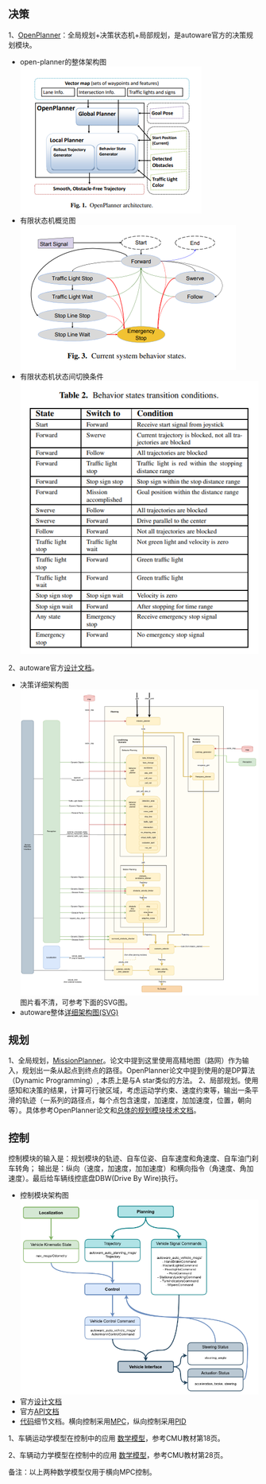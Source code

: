 ## 决策
1、[OpenPlanner](https://www.jstage.jst.go.jp/article/jrobomech/29/4/29_668/_pdf/-char/ja)：全局规划+决策状态机+局部规划，是autoware官方的决策规划模块。
- open-planner的整体架构图  
![Alt text](./doc/image.png)
- 有限状态机概览图  
![Alt text](./doc/image-1.png)
- 有限状态机状态间切换条件  
![Alt text](./doc/image-2.png)

2、autoware官方[设计文档](https://autowarefoundation.github.io/autoware-documentation/galactic/design/autoware-architecture/planning/#1-self-crossing-road-and-overlapped)。
- 决策详细架构图![](./doc/image-3.png)  
图片看不清，可参考下面的SVG图。
- autoware整体[详细架构图(SVG)](https://app.diagrams.net/?lightbox=1#Uhttps%3A%2F%2Fautowarefoundation.github.io%2Fautoware-documentation%2Fgalactic%2Fdesign%2Fautoware-architecture%2Fnode-diagram%2Foverall-node-diagram-autoware-universe.drawio.svg)

## 规划
1、全局规划，[MissionPlanner](https://autowarefoundation.github.io/autoware.universe/main/planning/mission_planner/)。论文中提到这里使用高精地图（路网）作为输入，规划出一条从起点到终点的路径。OpenPlanner论文中提到使用的是DP算法（Dynamic Programming）, 本质上是与A star类似的方法。
2、局部规划。使用感知和决策的结果，计算可行驶区域，考虑运动学约束、速度约束等，输出一条平滑的轨迹（一系列的路径点，每个点包含速度，加速度，加加速度，位置，朝向等）。具体参考OpenPlanner论文和[总体的规划模块技术文档](https://autowarefoundation.github.io/autoware-documentation/galactic/design/autoware-architecture/planning/)。

## 控制
控制模块的输入是：规划模块的轨迹、自车位姿、自车速度和角速度、自车油门刹车转角；
输出是：纵向（速度，加速度，加加速度）和横向指令（角速度、角加速度）。最后给车辆线控底盘DBW(Drive By Wire)执行。
- 控制模块架构图
![Alt text](./doc/image-4.png)
- 官方[设计文档](https://autowarefoundation.github.io/autoware-documentation/main/design/autoware-architecture/control/)
- 官方[API文档](https://autowarefoundation.github.io/autoware-documentation/galactic/design/autoware-interfaces/components/control/)
- [代码](https://github.com/autowarefoundation/autoware.universe/blob/galactic/control/trajectory_follower/design/trajectory_follower-design.md)细节文档。横向控制采用[MPC](https://github.com/autowarefoundation/autoware.universe/blob/galactic/control/trajectory_follower/design/mpc_lateral_controller-design.md)，纵向控制采用[PID](https://github.com/autowarefoundation/autoware.universe/blob/galactic/control/trajectory_follower/design/pid_longitudinal_controller-design.md)

1、车辆运动学模型在控制中的应用
[数学模型](https://www.ri.cmu.edu/pub_files/2009/2/Automatic_Steering_Methods_for_Autonomous_Automobile_Path_Tracking.pdf)，参考CMU教材第18页。


2、车辆动力学模型在控制中的应用
[数学模型](https://www.ri.cmu.edu/pub_files/2009/2/Automatic_Steering_Methods_for_Autonomous_Automobile_Path_Tracking.pdf)，参考CMU教材第28页。

备注：以上两种数学模型仅用于横向MPC控制。
